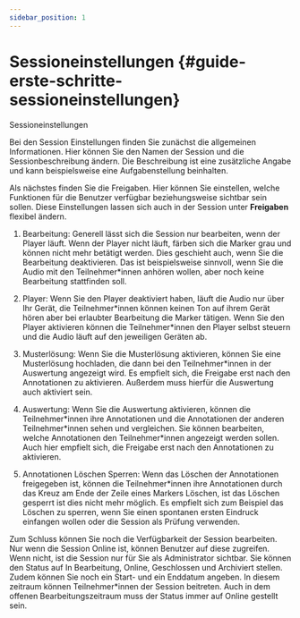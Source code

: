 ```yaml
---
sidebar_position: 1
---
```


# Sessioneinstellungen {#guide-erste-schritte-sessioneinstellungen}

Sessioneinstellungen


Bei den Session Einstellungen finden Sie zunächst die allgemeinen Informationen. Hier können Sie den Namen der Session und die Sessionbeschreibung ändern. Die Beschreibung ist eine zusätzliche Angabe und kann beispielsweise eine Aufgabenstellung beinhalten. 

Als nächstes finden Sie die Freigaben. Hier können Sie einstellen, welche Funktionen für die Benutzer verfügbar beziehungsweise sichtbar sein sollen. Diese Einstellungen lassen sich auch in der Session unter **Freigaben** flexibel ändern.

1. Bearbeitung: Generell lässt sich die Session nur bearbeiten, wenn der Player läuft. Wenn der Player nicht läuft, färben sich die Marker grau und können nicht mehr betätigt werden. Dies geschieht auch, wenn Sie die Bearbeitung deaktivieren. Das ist beispielsweise sinnvoll, wenn Sie die Audio mit den Teilnehmer\*innen anhören wollen, aber noch keine Bearbeitung stattfinden soll. 

2. Player: Wenn Sie den Player deaktiviert haben, läuft die Audio nur über Ihr Gerät, die Teilnehmer\*innen können keinen Ton auf ihrem Gerät hören aber bei erlaubter Bearbeitung die Marker tätigen. Wenn Sie den Player aktivieren können die Teilnehmer\*innen den Player selbst steuern und die Audio läuft auf den jeweiligen Geräten ab. 

3. Musterlösung: Wenn Sie die Musterlösung aktivieren, können Sie eine Musterlösung hochladen, die dann bei den Teilnehmer\*innen in der Auswertung angezeigt wird. Es empfielt sich, die Freigabe erst nach den Annotationen zu aktivieren. Außerdem muss hierfür die Auswertung auch aktiviert sein. 

4. Auswertung: Wenn Sie die Auswertung aktivieren, können die Teilnehmer\*innen ihre Annotationen und die Annotationen der anderen Teilnehmer\*innen sehen und vergleichen. Sie können bearbeiten, welche Annotationen den Teilnehmer\*innen angezeigt werden sollen. Auch hier empfielt sich, die Freigabe erst nach den Annotationen zu aktivieren. 

5. Annotationen Löschen Sperren: Wenn das Löschen der Annotationen freigegeben ist, können die Teilnehmer\*innen ihre Annotationen durch das Kreuz am Ende der Zeile eines Markers Löschen, ist das Löschen gesperrt ist dies nicht mehr möglich. Es empfielt sich zum Beispiel das Löschen zu sperren, wenn Sie einen spontanen ersten Eindruck einfangen wollen oder die Session als Prüfung verwenden. 


Zum Schluss können Sie noch die Verfügbarkeit der Session bearbeiten. Nur wenn die Session Online ist, können Benutzer auf diese zugreifen. Wenn nicht, ist die Session nur für Sie als Administrator sichtbar. Sie können den Status auf In Bearbeitung, Online, Geschlossen und Archiviert stellen. Zudem können Sie noch ein Start- und ein Enddatum angeben. In diesem zeitraum können Teilnehmer*innen der Session beitreten. Auch in dem offenen Bearbeitungszeitraum muss der Status immer auf Online gestellt sein.